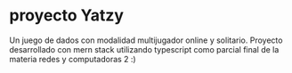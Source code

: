 # proyecto Yatzy

Un juego de dados con modalidad multijugador online y solitario.
Proyecto desarrollado con mern stack utilizando typescript como parcial final de la materia redes y computadoras 2 :)
